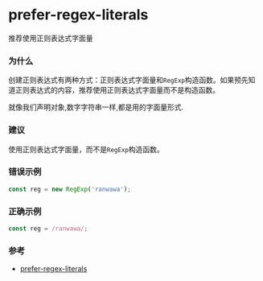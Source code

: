 # prefer-regex-literals

推荐使用正则表达式字面量

### 为什么

创建正则表达式有两种方式：正则表达式字面量和`RegExp`构造函数。如果预先知道正则表达式的内容，推荐使用正则表达式字面量而不是构造函数。

就像我们声明对象,数字字符串一样,都是用的字面量形式.

### 建议

使用正则表达式字面量，而不是`RegExp`构造函数。

### 错误示例

```js
const reg = new RegExp('ranwawa');
```

### 正确示例

```js
const reg = /ranwawa/;
```

### 参考

- [prefer-regex-literals](https://eslint.org/docs/rules/prefer-regex-literals)
